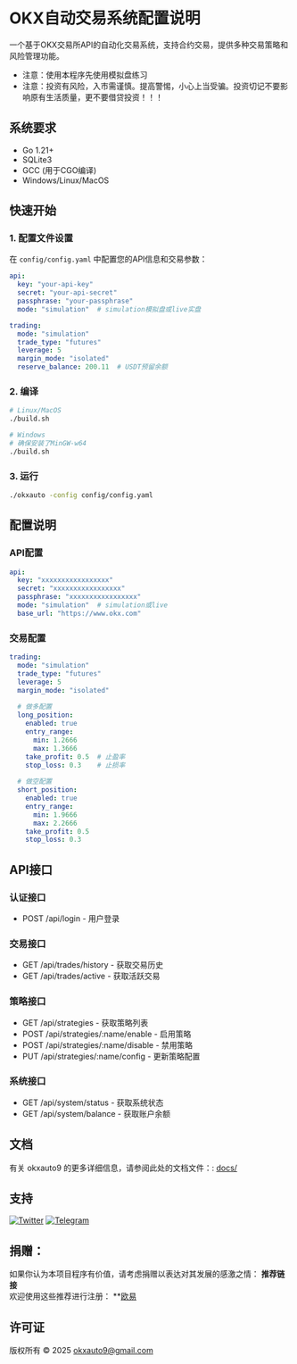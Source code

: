 # OKX自动交易系统配置说明

一个基于OKX交易所API的自动化交易系统，支持合约交易，提供多种交易策略和风险管理功能。
- 注意：使用本程序先使用模拟盘练习
- 注意：投资有风险，入市需谨慎。提高警惕，小心上当受骗。投资切记不要影响原有生活质量，更不要借贷投资！！！

## 系统要求

- Go 1.21+
- SQLite3
- GCC (用于CGO编译)
- Windows/Linux/MacOS

## 快速开始

### 1. 配置文件设置

在 `config/config.yaml` 中配置您的API信息和交易参数：

```yaml
api:
  key: "your-api-key"
  secret: "your-api-secret"
  passphrase: "your-passphrase"
  mode: "simulation"  # simulation模拟盘或live实盘

trading:
  mode: "simulation"    
  trade_type: "futures"  
  leverage: 5       
  margin_mode: "isolated" 
  reserve_balance: 200.11  # USDT预留余额
```

### 2. 编译

```bash
# Linux/MacOS
./build.sh

# Windows
# 确保安装了MinGW-w64
./build.sh
```

### 3. 运行

```bash
./okxauto -config config/config.yaml
```

## 配置说明

### API配置

```yaml
api:
  key: "xxxxxxxxxxxxxxxxx"
  secret: "xxxxxxxxxxxxxxxxx"
  passphrase: "xxxxxxxxxxxxxxxxx"
  mode: "simulation"  # simulation或live
  base_url: "https://www.okx.com"
```

### 交易配置

```yaml
trading:
  mode: "simulation"    
  trade_type: "futures"  
  leverage: 5       
  margin_mode: "isolated" 
  
  # 做多配置
  long_position:
    enabled: true
    entry_range:
      min: 1.2666  
      max: 1.3666  
    take_profit: 0.5  # 止盈率
    stop_loss: 0.3    # 止损率
    
  # 做空配置
  short_position:
    enabled: true
    entry_range:
      min: 1.9666 
      max: 2.2666  
    take_profit: 0.5
    stop_loss: 0.3
```

## API接口

### 认证接口
- POST /api/login - 用户登录

### 交易接口
- GET /api/trades/history - 获取交易历史
- GET /api/trades/active - 获取活跃交易

### 策略接口
- GET /api/strategies - 获取策略列表
- POST /api/strategies/:name/enable - 启用策略
- POST /api/strategies/:name/disable - 禁用策略
- PUT /api/strategies/:name/config - 更新策略配置

### 系统接口
- GET /api/system/status - 获取系统状态
- GET /api/system/balance - 获取账户余额


## 文档

有关 okxauto9 的更多详细信息，请参阅此处的文档文件：: [docs/](docs/)


## 支持
[![Twitter](https://img.shields.io/badge/Twitter-@okxauto9-1DA1F2?logo=twitter)](https://x.com/okxauto9)
[![Telegram](https://img.shields.io/badge/Telegram-2CA5E0?style=for-the-badge&logo=telegram&logoColor=white)](https://t.me/okxauto9)


## 捐赠：
如果你认为本项目程序有价值，请考虑捐赠以表达对其发展的感激之情：
**推荐链接**  
欢迎使用这些推荐进行注册：
**[欧易](https://www.okx.com/join/63236562)


## 许可证
版权所有 © 2025 okxauto9@gmail.com 